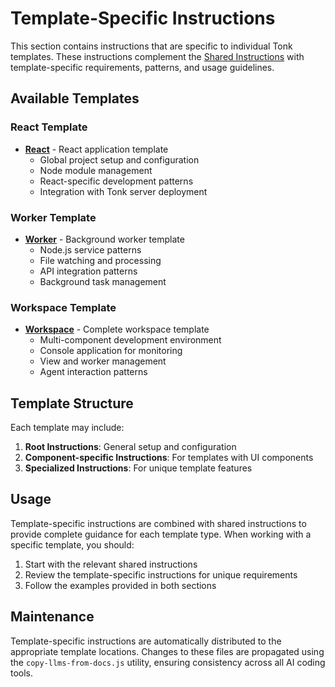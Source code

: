 # Template-Specific Instructions

This section contains instructions that are specific to individual Tonk templates. These instructions complement the [Shared Instructions](../shared/README.md) with template-specific requirements, patterns, and usage guidelines.

## Available Templates

### React Template
- **[React](./react/README.md)** - React application template
  - Global project setup and configuration
  - Node module management
  - React-specific development patterns
  - Integration with Tonk server deployment

### Worker Template
- **[Worker](./worker/README.md)** - Background worker template
  - Node.js service patterns
  - File watching and processing
  - API integration patterns
  - Background task management

### Workspace Template
- **[Workspace](./workspace/README.md)** - Complete workspace template
  - Multi-component development environment
  - Console application for monitoring
  - View and worker management
  - Agent interaction patterns

## Template Structure

Each template may include:

1. **Root Instructions**: General setup and configuration
2. **Component-specific Instructions**: For templates with UI components
3. **Specialized Instructions**: For unique template features

## Usage

Template-specific instructions are combined with shared instructions to provide complete guidance for each template type. When working with a specific template, you should:

1. Start with the relevant shared instructions
2. Review the template-specific instructions for unique requirements
3. Follow the examples provided in both sections

## Maintenance

Template-specific instructions are automatically distributed to the appropriate template locations. Changes to these files are propagated using the `copy-llms-from-docs.js` utility, ensuring consistency across all AI coding tools. 